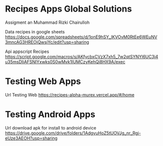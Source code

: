 # Recipes Apps Global Solutions

Assigment an Muhammad Rizki Chairulloh

Data recipes in google sheets
https://docs.google.com/spreadsheets/d/1onE9hSY_lKVOvM0RtEe6WEuNV3mncAG3HREOjQwsjYc/edit?usp=sharing

Api appscript Recipes
https://script.google.com/macros/s/AKfycbxCVzX7xh5_7w2qtSYNYl6UC3j4u35msDIiAFSNIYxwks0S0wMvk1IUMCzyKehQi8HX9A/exec

# Testing Web Apps #
Url Testing Web
https://recipes-alpha-murex.vercel.app/#/home

# Testing Android Apps #
Url download apk for install to android device
https://drive.google.com/drive/folders/1AdgyuHoZ5tUOVJg_nr_Rgj-eUze3AEOH?usp=sharing
